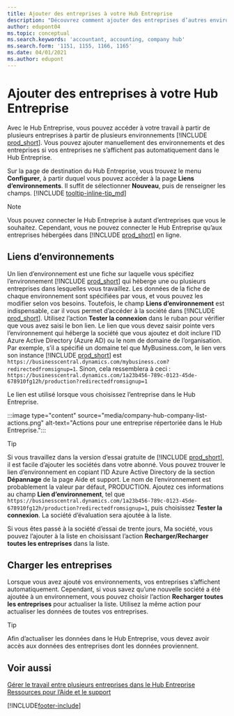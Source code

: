 ```yaml
---
title: Ajouter des entreprises à votre Hub Entreprise
description: "Découvrez comment ajouter des entreprises d’autres environnements Business\_Central à votre Hub Entreprise afin de pouvoir gérer le travail dans tous les environnements."
author: edupont04
ms.topic: conceptual
ms.search.keywords: 'accountant, accounting, company hub'
ms.search.form: '1151, 1155, 1166, 1165'
ms.date: 04/01/2021
ms.author: edupont
---
```

# Ajouter des entreprises à votre Hub Entreprise

Avec le Hub Entreprise, vous pouvez accéder à votre travail à partir de plusieurs entreprises à partir de plusieurs environnements [!INCLUDE [prod_short](includes/prod_short.md)]. Vous pouvez ajouter manuellement des environnements et des entreprises si vos entreprises ne s’affichent pas automatiquement dans le Hub Entreprise.  

Sur la page de destination du Hub Entreprise, vous trouvez le menu **Configurer**, à partir duquel vous pouvez accéder à la page **Liens d’environnements**. Il suffit de sélectionner **Nouveau**, puis de renseigner les champs. [!INCLUDE [tooltip-inline-tip_md](includes/tooltip-inline-tip_md.md)]  

> [!NOTE]
> Vous pouvez connecter le Hub Entreprise à autant d’entreprises que vous le souhaitez. Cependant, vous ne pouvez connecter le Hub Entreprise qu’aux entreprises hébergées dans [!INCLUDE [prod_short](includes/prod_short.md)] en ligne.

## Liens d’environnements

Un lien d’environnement est une fiche sur laquelle vous spécifiez l’environnement [!INCLUDE [prod_short](includes/prod_short.md)] qui héberge une ou plusieurs entreprises dans lesquelles vous travaillez. Les données de la fiche de chaque environnement sont spécifiées par vous, et vous pouvez les modifier selon vos besoins. Toutefois, le champ **Liens d’environnement** est indispensable, car il vous permet d’accéder à la société dans [!INCLUDE [prod_short](includes/prod_short.md)]. Utilisez l’action **Tester la connexion** dans le ruban pour vérifier que vous avez saisi le bon lien. Le lien que vous devez saisir pointe vers l’environnement qui héberge la société que vous ajoutez et doit inclure l’ID Azure Active Directory (Azure AD) ou le nom de domaine de l’organisation. Par exemple, s’il a spécifié un domaine tel que MyBusiness.com, le lien vers son instance [!INCLUDE [prod_short](includes/prod_short.md)] est ```https://businesscentral.dynamics.com/mybusiness.com?redirectedfromsignup=1```. Sinon, cela ressemblera à ceci : ```https://businesscentral.dynamics.com/1a23b456-789c-0123-45de-678910fg12h/production?redirectedfromsignup=1```  

Le lien est utilisé lorsque vous choisissez l’entreprise dans le Hub Entreprise.  

:::image type="content" source="media/company-hub-company-list-actions.png" alt-text="Actions pour une entreprise répertoriée dans le Hub Entreprise.":::

> [!TIP]
> Si vous travaillez dans la version d’essai gratuite de [!INCLUDE [prod_short](includes/prod_short.md)], il est facile d’ajouter les sociétés dans votre abonné. Vous pouvez trouver le lien d’environnement en copiant l’ID Azure Active Directory de la section **Dépannage** de la page Aide et support. Le nom de l’environnement est probablement la valeur par défaut, PRODUCTION. Ajoutez ces informations au champ **Lien d’environnement**, tel que ```https://businesscentral.dynamics.com/1a23b456-789c-0123-45de-678910fg12h/production?redirectedfromsignup=1```, puis choisissez **Tester la connexion**. La société d’évaluation sera ajoutée à la liste.
>
> Si vous êtes passé à la société d’essai de trente jours, Ma société, vous pouvez l’ajouter à la liste en choisissant l’action **Recharger/Recharger toutes les entreprises** dans la liste.

## Charger les entreprises

Lorsque vous avez ajouté vos environnements, vos entreprises s’affichent automatiquement. Cependant, si vous savez qu’une nouvelle société a été ajoutée à un environnement, vous pouvez choisir l’action **Recharger toutes les entreprises** pour actualiser la liste. Utilisez la même action pour actualiser les données de toutes vos entreprises.  

> [!TIP]
> Afin d’actualiser les données dans le Hub Entreprise, vous devez avoir accès aux données des entreprises dont les données proviennent.

## Voir aussi

[Gérer le travail entre plusieurs entreprises dans le Hub Entreprise](company-hub.md)  
[Ressources pour l’Aide et le support](product-help-and-support.md)  

[!INCLUDE[footer-include](includes/footer-banner.md)]
